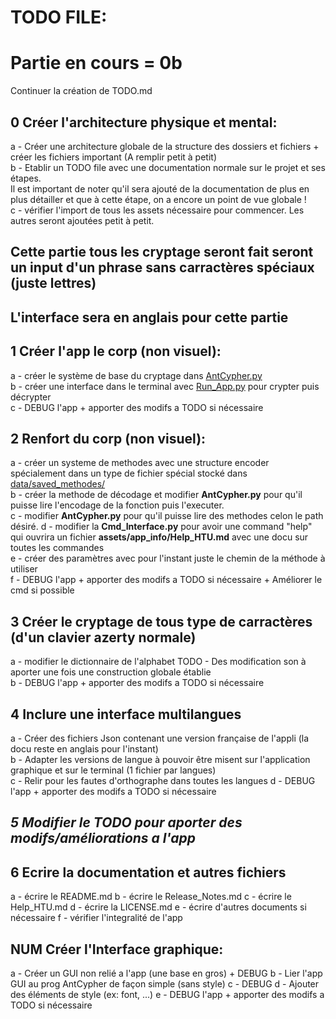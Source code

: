 # TODO FILE:
# Partie en cours = 0b
Continuer la création de TODO.md

## 0 Créer l'architecture physique et mental:

a - Créer une architecture globale de la structure des dossiers et fichiers +\
créer les fichiers important (A remplir petit à petit)\
b - Etablir un TODO file avec une documentation normale sur le projet et ses étapes.\
Il est important de noter qu'il sera ajouté de la documentation de plus en plus détailler et que à cette étape, on a encore un point de vue globale !\
c - vérifier l'import de tous les assets nécessaire pour commencer. Les autres seront ajoutées petit à petit.

## Cette partie tous les cryptage seront fait seront un input d'un phrase sans carractères spéciaux (juste lettres)
## L'interface sera en anglais pour cette partie
## 1 Créer l'app le corp (non visuel):

a - créer le système de base du cryptage dans [AntCypher.py](assets/scripts/AntCypher.py)\
b - créer une interface dans le terminal avec [Run_App.py](interfaces/Cmd_Interface.py) pour crypter puis décrypter\
c - DEBUG l'app + apporter des modifs a TODO si nécessaire

## 2 Renfort du corp (non visuel):

a - créer un systeme de methodes avec une structure encoder spécialement dans un type de fichier spécial stocké dans [data/saved_methodes/](assets/scripts/AntCypher.py) \
b - créer la methode de décodage et modifier **AntCypher.py** pour qu'il puisse lire l'encodage de la fonction puis l'executer.\
c - modifier **AntCypher.py** pour qu'il puisse lire des methodes celon le path désiré.
d - modifier la **Cmd_Interface.py** pour avoir une command "help" qui ouvrira un fichier **assets/app_info/Help_HTU.md** avec une docu sur toutes les commandes\
e - créer des paramètres avec pour l'instant juste le chemin de la méthode à utiliser\
f - DEBUG l'app + apporter des modifs a TODO si nécessaire + Améliorer le cmd si possible

## 3 Créer le cryptage de tous type de carractères (d'un clavier azerty normale)

a - modifier le dictionnaire de l'alphabet
TODO - Des modification son à aporter une fois une construction globale établie\
b - DEBUG l'app + apporter des modifs a TODO si nécessaire 

## 4 Inclure une interface multilangues

a - Créer des fichiers Json contenant une version française de l'appli (la docu reste en anglais pour l'instant)\
b - Adapter les versions de langue à pouvoir être misent sur l'application graphique et sur le terminal (1 fichier par langues)\
c - Relir pour les fautes d'orthographe dans toutes les langues
d - DEBUG l'app + apporter des modifs a TODO si nécessaire 

## _5 Modifier le TODO pour aporter des modifs/améliorations a l'app_
## 6 Ecrire la documentation et autres fichiers
a - écrire le README.md
b - écrire le Release_Notes.md
c - écrire le Help_HTU.md
d - écrire la LICENSE.md
e - écrire d'autres documents si nécessaire
f - vérifier l'integralité de l'app

## NUM Créer l'Interface graphique:

a - Créer un GUI non relié a l'app (une base en gros) + DEBUG
b - Lier l'app GUI au prog AntCypher de façon simple (sans style)
c - DEBUG
d - Ajouter des éléments de style (ex: font, ...)
e - DEBUG l'app + apporter des modifs a TODO si nécessaire 